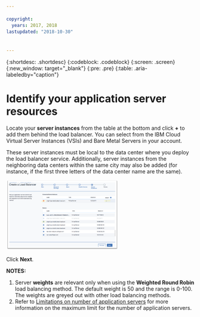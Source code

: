 ```yaml
---

copyright:
  years: 2017, 2018
lastupdated: "2018-10-30"


---
```


{:shortdesc: .shortdesc}
{:codeblock: .codeblock}
{:screen: .screen}
{:new_window: target="_blank"}
{:pre: .pre}
{:table: .aria-labeledby="caption"}

# Identify your application server resources
Locate your **server instances** from the table at the bottom and click **+** to add them behind the load balancer. You can select from the IBM Cloud Virtual Server Instances (VSIs) and Bare Metal Servers in your account.

These server instances must be local to the data center where you deploy the load balancer service. Additionally, server instances from the neighboring data centers within the same city may also be added (for instance, if the first three letters of the data center name are the same).

<img src="images/locate-server-instance.png" alt="drawing" style="width: 300px;"/>

Click **Next**.

**NOTES:** 

1. Server **weights** are relevant only when using the **Weighted Round Robin** load balancing method. The default weight is 50 and the range is 0-100. The weights are greyed out with other load balancing methods.
2. Refer to [Limitations on number of application servers](faqs.html#what-s-the-maximum-number-of-compute-instances-i-can-associate-with-my-load-balancer-) for more information on the maximum limit for the number of application servers.